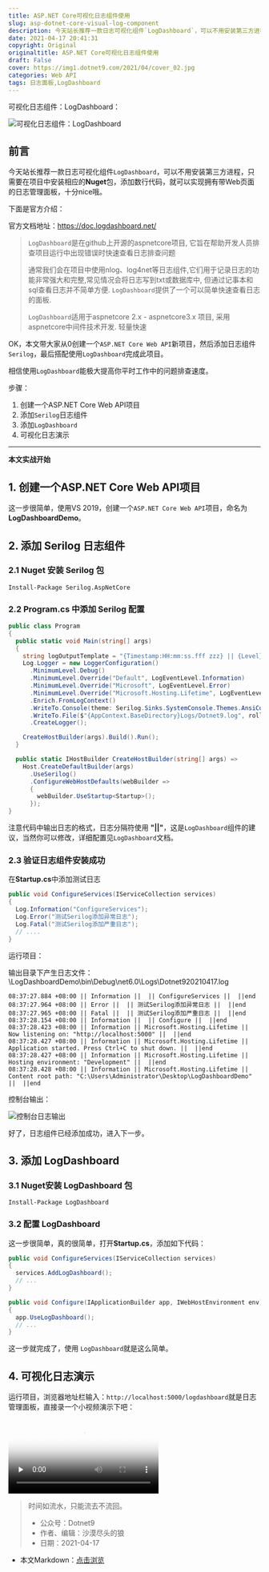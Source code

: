 ```yaml
---
title: ASP.NET Core可视化日志组件使用
slug: asp-dotnet-core-visual-log-component
description: 今天站长推荐一款日志可视化组件`LogDashboard`，可以不用安装第三方进程，只需要在项目中安装相应的**Nuget**包，添加数行代码，就可以实现拥有带Web页面的日志管理面板，十分nice哦。
date: 2021-04-17 20:41:31
copyright: Original
originaltitle: ASP.NET Core可视化日志组件使用
draft: False
cover: https://img1.dotnet9.com/2021/04/cover_02.jpg
categories: Web API
tags: 日志面板,LogDashboard
---
```


可视化日志组件：LogDashboard：

![可视化日志组件：LogDashboard](https://img1.dotnet9.com/2021/04/0301.png)

## 前言

今天站长推荐一款日志可视化组件`LogDashboard`，可以不用安装第三方进程，只需要在项目中安装相应的**Nuget**包，添加数行代码，就可以实现拥有带Web页面的日志管理面板，十分nice哦。

下面是官方介绍：

官方文档地址：https://doc.logdashboard.net/

>`LogDashboard`是在github上开源的aspnetcore项目, 它旨在帮助开发人员排查项目运行中出现错误时快速查看日志排查问题
>
>通常我们会在项目中使用nlog、log4net等日志组件,它们用于记录日志的功能非常强大和完整,常见情况会将日志写到txt或数据库中, 但通过记事本和sql查看日志并不简单方便. `LogDashboard`提供了一个可以简单快速查看日志的面板.
>
>`LogDashboard`适用于aspnetcore 2.x - aspnetcore3.x 项目, 采用aspnetcore中间件技术开发. 轻量快速

OK，本文带大家从0创建一个`ASP.NET Core Web API`新项目，然后添加日志组件`Serilog`，最后搭配使用`LogDashboard`完成此项目。

相信使用`LogDashboard`能极大提高你平时工作中的问题排查速度。

步骤：

1. 创建一个ASP.NET Core Web API项目
2. 添加`Serilog`日志组件
3. 添加`LogDashboard`
4. 可视化日志演示

---

**本文实战开始**

## 1. 创建一个ASP.NET Core Web API项目

这一步很简单，使用VS 2019，创建一个`ASP.NET Core Web API`项目，命名为**LogDashboardDemo**。

## 2. 添加 Serilog 日志组件

### 2.1 Nuget 安装 Serilog 包

```shell
Install-Package Serilog.AspNetCore
```

### 2.2 Program.cs 中添加 Serilog 配置

```C#
public class Program
{
  public static void Main(string[] args)
  {
    string logOutputTemplate = "{Timestamp:HH:mm:ss.fff zzz} || {Level} || {SourceContext:l} || {Message} || {Exception} ||end {NewLine}";
    Log.Logger = new LoggerConfiguration()
      .MinimumLevel.Debug()
      .MinimumLevel.Override("Default", LogEventLevel.Information)
      .MinimumLevel.Override("Microsoft", LogEventLevel.Error)
      .MinimumLevel.Override("Microsoft.Hosting.Lifetime", LogEventLevel.Information)
      .Enrich.FromLogContext()
      .WriteTo.Console(theme: Serilog.Sinks.SystemConsole.Themes.AnsiConsoleTheme.Code)
      .WriteTo.File($"{AppContext.BaseDirectory}Logs/Dotnet9.log", rollingInterval: RollingInterval.Day, outputTemplate: logOutputTemplate)
      .CreateLogger();

    CreateHostBuilder(args).Build().Run();
  }

  public static IHostBuilder CreateHostBuilder(string[] args) =>
    Host.CreateDefaultBuilder(args)
      .UseSerilog()
      .ConfigureWebHostDefaults(webBuilder =>
      {
        webBuilder.UseStartup<Startup>();
      });
}
```

注意代码中输出日志的格式，日志分隔符使用 **"||"**，这是`LogDashboard`组件的建议，当然你可以修改，详细配置见`LogDashboard`文档。

### 2.3 验证日志组件安装成功

在**Startup.cs**中添加测试日志

```C#
public void ConfigureServices(IServiceCollection services)
{
  Log.Information("ConfigureServices");
  Log.Error("测试Serilog添加异常日志");
  Log.Fatal("测试Serilog添加严重日志");
  // ....
}
```

运行项目：

输出目录下产生日志文件：\LogDashboardDemo\bin\Debug\net6.0\Logs\Dotnet920210417.log

```shell
08:37:27.884 +08:00 || Information ||  || ConfigureServices ||  ||end 
08:37:27.964 +08:00 || Error ||  || 测试Serilog添加异常日志 ||  ||end 
08:37:27.965 +08:00 || Fatal ||  || 测试Serilog添加严重日志 ||  ||end 
08:37:28.154 +08:00 || Information ||  || Configure ||  ||end 
08:37:28.423 +08:00 || Information || Microsoft.Hosting.Lifetime || Now listening on: "http://localhost:5000" ||  ||end 
08:37:28.427 +08:00 || Information || Microsoft.Hosting.Lifetime || Application started. Press Ctrl+C to shut down. ||  ||end 
08:37:28.427 +08:00 || Information || Microsoft.Hosting.Lifetime || Hosting environment: "Development" ||  ||end 
08:37:28.428 +08:00 || Information || Microsoft.Hosting.Lifetime || Content root path: "C:\Users\Administrator\Desktop\LogDashboardDemo" ||  ||end 
```

控制台输出：


![控制台日志输出](https://img1.dotnet9.com/2021/04/0302.png)


好了，日志组件已经添加成功，进入下一步。

## 3. 添加 LogDashboard

### 3.1 Nuget安装 LogDashboard 包

```shell
Install-Package LogDashboard
```

### 3.2 配置 LogDashboard

这一步很简单，真的很简单，打开**Startup.cs**，添加如下代码：

```C#
public void ConfigureServices(IServiceCollection services)
{
  services.AddLogDashboard();
  // ...
}

public void Configure(IApplicationBuilder app, IWebHostEnvironment env)
{
  app.UseLogDashboard();
  // ...
}
```

这一步就完成了，使用 `LogDashboard`就是这么简单。

## 4. 可视化日志演示

运行项目，浏览器地址栏输入：`http://localhost:5000/logdashboard`就是日志管理面板，直接录一个小视频演示下吧：

<video id="video" controls="" preload="none" poster="https://img1.dotnet9.com/2021/04/0301.png">
  <source id="mp4" src="https://img1.dotnet9.com/2021/04/0303.mp4" type="video/mp4">
</video>

> 
> 时间如流水，只能流去不流回。
> 
>- 公众号：Dotnet9
>- 作者、编辑：沙漠尽头的狼
>- 日期：2021-04-17
> 

- 本文Markdown：[点击浏览](https://github.com/dotnet9/Assets.Dotnet9/blob/main/2021/04/2021-04-17_01.md)